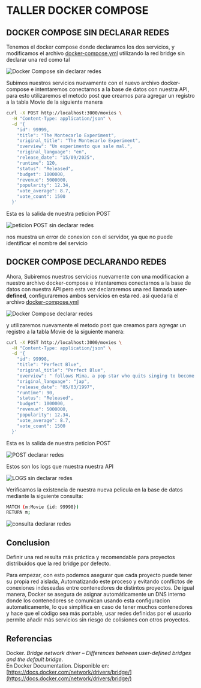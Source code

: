 # TALLER DOCKER COMPOSE

## DOCKER COMPOSE SIN DECLARAR REDES

Tenemos el docker compose donde declaramos los dos servicios, y modificamos el archivo [docker-compose.yml](docker-compose.yml) utilizando la red bridge sin declarar una red como tal

![Docker Compose sin declarar redes](img/docker-compose_1.png)

Subimos nuestros servicios nuevamente con el nuevo archivo docker-compose e intentaremos conectarnos a la base de datos con nuestra API, para esto utilizaremos el metodo post que creamos para agregar un registro a la tabla Movie de la siguiente manera

```bash
curl -X POST http://localhost:3000/movies \
  -H "Content-Type: application/json" \
  -d '{
    "id": 99999,
    "title": "The Montecarlo Experiment",
    "original_title": "The Montecarlo Experiment",
    "overview": "Un experimento que sale mal.",
    "original_language": "en",
    "release_date": "15/09/2025",
    "runtime": 120,
    "status": "Released",
    "budget": 1000000,
    "revenue": 5000000,
    "popularity": 12.34,
    "vote_average": 8.7,
    "vote_count": 1500
  }'
```

Esta es la salida de nuestra peticion POST

![peticion POST sin declarar redes](img/post-1.png)

nos muestra un error de conexion con el servidor, ya que no puede identificar el nombre del servicio

## DOCKER COMPOSE DECLARANDO REDES

Ahora, Subiremos nuestros servicios nuevamente con una modificacion a nuestro archivo docker-compose e intentaremos conectarnos a la base de datos con nuestra API pero esta vez declararemos una red llamada **user-defined**, configuraremos ambos servicios en esta red. asi quedaria el archivo [docker-compose.yml](docker-compose.yml)

![Docker Compose declarar redes](img/docker-compose_2.png)

y utilizaremos nuevamente el metodo post que creamos para agregar un registro a la tabla Movie de la siguiente manera:

```bash
curl -X POST http://localhost:3000/movies \
  -H "Content-Type: application/json" \
  -d '{
    "id": 99998,
    "title": "Perfect Blue",
    "original_title": "Perfect Blue",
    "overview": " follows Mima, a pop star who quits singing to become an actress but is stalked by a fan and haunted by her past as a pop idol.",
    "original_language": "jap",
    "release_date": "05/03/1997",
    "runtime": 90,
    "status": "Released",
    "budget": 1000000,
    "revenue": 5000000,
    "popularity": 12.34,
    "vote_average": 8.7,
    "vote_count": 1500
  }'
```

Esta es la salida de nuestra peticion POST

![POST declarar redes](img/post-2.png)

Estos son los logs que muestra nuestra API

![LOGS sin declarar redes](img/logs-2.png)

Verificamos la existencia de nuestra nueva pelicula en la base de datos mediante la siguiente consulta:

```bash
MATCH (m:Movie {id: 99998})
RETURN m;
```

![consulta declarar redes](img/query-2.png)

## Conclusion

Definir una red resulta más práctica y recomendable para proyectos distribuidos que la red bridge por defecto.

Para empezar, con esto podemos asegurar que cada proyecto puede tener su propia red aislada, Automatizando este proceso y evitando conflictos de conexiones indeseadas entre contenedores de distintos proyectos. De igual manera, Docker se asegura de asignar automáticamente un DNS interno donde los contenedores se comunican usando esta configuracion automaticamente, lo que simplifica en caso de tener muchos contenedores y hace que el código sea más portable, usar redes definidas por el usuario permite añadir más servicios sin riesgo de colisiones con otros proyectos.

## Referencias

Docker. _Bridge network driver – Differences between user-defined bridges and the default bridge_.  
 En Docker Documentation. Disponible en: [https://docs.docker.com/network/drivers/bridge/](https://docs.docker.com/network/drivers/bridge/)
